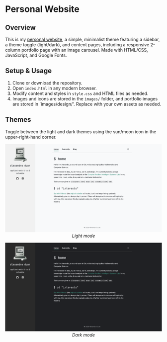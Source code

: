 # Personal Website

## Overview
This is my [personal website](https://alexandraduan.wiki), a simple, minimalist theme featuring a sidebar, a theme toggle (light/dark), and content pages, including a responsive 2-column portfolio page with an image carousel. Made with HTML/CSS, JavaScript, and Google Fonts.

## Setup & Usage
1. Clone or download the repository.
2. Open `index.html` in any modern browser.
3. Modify content and styles in `style.css` and HTML files as needed.
4. Images and icons are stored in the `images/` folder, and portfolio images are stored in `images/design/'. Replace with your own assets as needed.

## Themes
Toggle between the light and dark themes using the sun/moon icon in the upper-right-hand corner.
<p align="center">
  <img src="images/sample-light.png" alt="Light mode"><br>
  <em>Light mode</em>
</p>

<p align="center">
  <img src="images/sample-dark.png" alt="Dark mode"><br>
  <em>Dark mode</em>
</p>
